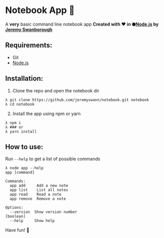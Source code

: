 # Notebook App :notebook:
A **very** basic command line notebook app
**Created with :heart: in ⬢[Node.js][] by [Jeremy Swanborough][]**

## Requirements:
* Git
* [Node.js][]

## Installation:
1. Clone the repo and open the notebook dir
```console
λ git clone https://github.com/jeremyswann/notebook.git notebook
λ cd notebook
```
2. Install the app using npm or yarn
```console
λ npm i
λ ### or
λ yarn install
```

## How to use:
Run `--help` to get a list of possible commands

```console
λ node app --help
app [command]

Commands:
  app add     Add a new note
  app list    List all notes
  app read    Read a note
  app remove  Remove a note

Options:
  --version  Show version number                                       [boolean]
  --help     Show help
```

Have fun! :tada:

[Node.js]: https://nodejs.org/en/
[Jeremy Swanborough]: https://github.com/jeremyswann